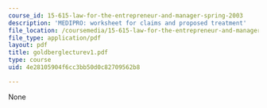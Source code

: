 ```yaml
---
course_id: 15-615-law-for-the-entrepreneur-and-manager-spring-2003
description: 'MEDIPRO: worksheet for claims and proposed treatment'
file_location: /coursemedia/15-615-law-for-the-entrepreneur-and-manager-spring-2003/4e28105904f6cc3bb50d0c82709562b8_goldberglecturev1.pdf
file_type: application/pdf
layout: pdf
title: goldberglecturev1.pdf
type: course
uid: 4e28105904f6cc3bb50d0c82709562b8

---
```

None